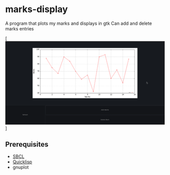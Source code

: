 # marks-display
A program that plots my marks and displays in gtk
Can add and delete marks entries

[![Screenshot](./screenshot.png)]

## Prerequisites
- [SBCL](https://www.sbcl.org)
- [Quicklisp](https://www.quicklisp.org)
- gnuplot
